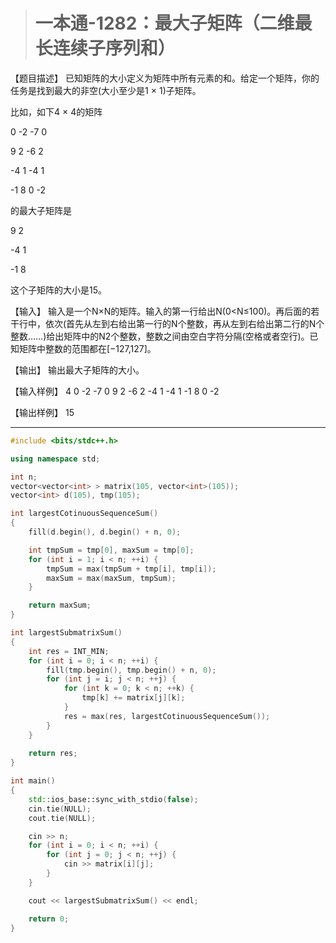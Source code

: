 > # 一本通-1282：最大子矩阵（二维最长连续子序列和）

【题目描述】
已知矩阵的大小定义为矩阵中所有元素的和。给定一个矩阵，你的任务是找到最大的非空(大小至少是1 × 1)子矩阵。

比如，如下4 × 4的矩阵

0  -2 -7  0

9  2 -6  2

-4  1 -4  1

-1  8  0 -2

的最大子矩阵是

 9 2

-4 1

-1 8

这个子矩阵的大小是15。

【输入】
输入是一个N×N的矩阵。输入的第一行给出N(0<N≤100)。再后面的若干行中，依次(首先从左到右给出第一行的N个整数，再从左到右给出第二行的N个整数……)给出矩阵中的N2个整数，整数之间由空白字符分隔(空格或者空行)。已知矩阵中整数的范围都在[−127,127]。

【输出】
输出最大子矩阵的大小。

【输入样例】
4
0 -2 -7  0
9  2 -6  2
-4  1 -4  1
-1  8  0 -2

【输出样例】
15

----

```c++
#include <bits/stdc++.h>

using namespace std;

int n;
vector<vector<int> > matrix(105, vector<int>(105));
vector<int> d(105), tmp(105);

int largestCotinuousSequenceSum()
{
	fill(d.begin(), d.begin() + n, 0);

	int tmpSum = tmp[0], maxSum = tmp[0];
	for (int i = 1; i < n; ++i) {
		tmpSum = max(tmpSum + tmp[i], tmp[i]);
		maxSum = max(maxSum, tmpSum);
	}

	return maxSum;
}

int largestSubmatrixSum()
{
	int res = INT_MIN;
	for (int i = 0; i < n; ++i) {
		fill(tmp.begin(), tmp.begin() + n, 0);
		for (int j = i; j < n; ++j) {
			for (int k = 0; k < n; ++k) {
				tmp[k] += matrix[j][k];
			}
			res = max(res, largestCotinuousSequenceSum());
		}
	}
    
    return res;
}

int main()
{
	std::ios_base::sync_with_stdio(false);
	cin.tie(NULL);
	cout.tie(NULL);

	cin >> n;
	for (int i = 0; i < n; ++i) {
		for (int j = 0; j < n; ++j) {
			cin >> matrix[i][j];
		}
	}

	cout << largestSubmatrixSum() << endl;

	return 0;
}
```

